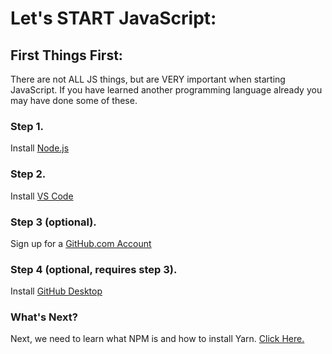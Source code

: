 # Let's START JavaScript:

## First Things First:

There are not ALL JS things, but are VERY important when starting JavaScript. If you have learned another programming language already you may have done some of these.

### Step 1.

Install [Node.js](https://nodejs.org)

### Step 2.

Install [VS Code](https://code.visualstudio.com/)

### Step 3 (optional).

Sign up for a [GitHub.com Account](https://github.com)

### Step 4 (optional, requires step 3).

Install [GitHub Desktop](https://desktop.github.com/)

### What's Next?

Next, we need to learn what NPM is and how to install Yarn. [Click Here.](/npm.md)